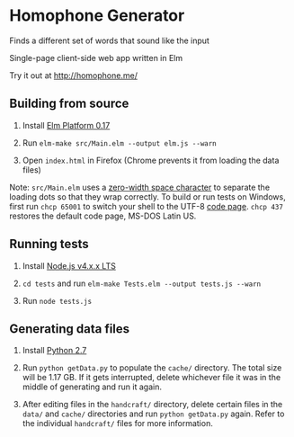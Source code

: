 # Homophone Generator
Finds a different set of words that sound like the input

Single-page client-side web app written in Elm

Try it out at http://homophone.me/

## Building from source

1. Install [Elm Platform 0.17](http://elm-lang.org/install)

1. Run `elm-make src/Main.elm --output elm.js --warn`

1. Open `index.html` in Firefox (Chrome prevents it from loading the data
files)

Note: `src/Main.elm` uses a
[zero-width space character](https://en.wikipedia.org/wiki/Zero-width_space)
to separate the loading dots so that they wrap correctly. To build or run
tests on Windows, first run `chcp 65001` to switch your shell to the UTF-8
[code page](https://en.wikipedia.org/wiki/Code_page). `chcp 437` restores the
default code page, MS-DOS Latin US.

## Running tests

1. Install [Node.js v4.x.x LTS](https://nodejs.org/en/)

1. `cd tests` and run `elm-make Tests.elm --output tests.js --warn`

1. Run `node tests.js`

## Generating data files

1. Install [Python 2.7](https://www.python.org/downloads/)

1. Run `python getData.py` to populate the `cache/` directory. The total size
will be 1.17 GB. If it gets interrupted, delete whichever file it was in the
middle of generating and run it again.

1. After editing files in the `handcraft/` directory, delete certain files in
the `data/` and `cache/` directories and run `python getData.py` again. Refer
to the individual `handcraft/` files for more information.
